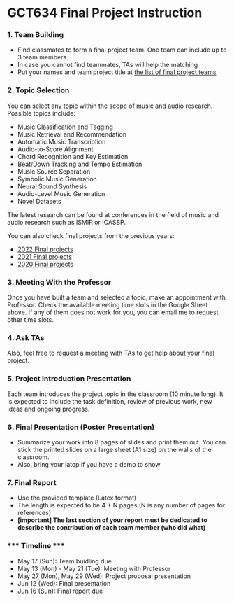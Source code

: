# GCT634 Final Project Instruction


### 1. Team Building
- Find classmates to form a final project team. One team can include up to 3 team members.
- In case you cannot find teammates, TAs will help the matching
- Put your names and team project title at [the list of final project teams](https://docs.google.com/spreadsheets/d/1dlFmUuHvBvjgAdVdkZqozKyRz9khK9PNGu0u-uo_qh8/edit?usp=sharing)

### 2. Topic Selection
You can select any topic within the scope of music and audio research. Possible topics include:
- Music Classification and Tagging
- Music Retrieval and Recommendation
- Automatic Music Transcription
- Audio-to-Score Alignment
- Chord Recognition and Key Estimation
- Beat/Down Tracking and Tempo Estimation
- Music Source Separation
- Symbolic Music Generation
- Neural Sound Synthesis
- Audio-Level Music Generation
- Novel Datasets

The latest research can be found at conferences in the field of music and audio research such as ISMIR or ICASSP. 

You can also check final projects from the previous years: 
- [2022 Final projects](https://mac.kaist.ac.kr/~juhan/gct634/2022-Fall/final.html) 
- [2021 Final projects](https://mac.kaist.ac.kr/~juhan/gct634/2021-Fall/final.html) 
- [2020 Final projects](https://mac.kaist.ac.kr/~juhan/gct634/2020-Fall/final.html) 

### 3. Meeting With the Professor
Once you have built a team and selected a topic, make an appointment with Professor. Check the available meeting time slots in the Google Sheet above. If any of them does not work for you, you can email me to request other time slots.

### 4. Ask TAs
Also, feel free to request a meeting with TAs to get help about your final project.

### 5. Project Introduction Presentation
Each team introduces the project topic in the classroom (10 minute long). It is expected to include the task definition, review of previous work, new ideas and ongoing progress.  

### 6. Final Presentation (Poster Presentation)
- Summarize your work into 8 pages of slides and print them out. You can stick the printed slides on a large sheet (A1 size) on the walls of the classroom.   
- Also, bring your latop if you have a demo to show   

### 7. Final Report
- Use the provided template (Latex format)
- The length is expected to be 4 + N pages (N is any number of pages for references)
- **[important] The last section of your report must be dedicated to describe the contribution of each team member (who did what)**

### *** Timeline ***
- May 17 (Sun): Team buidling due
- May 13 (Mon) - May 21 (Tue): Meeting with Professor
- May 27 (Mon), May 29 (Wed): Project proposal presentation
- Jun 12 (Wed): Final presentation
- Jun 16 (Sun): Final report due

